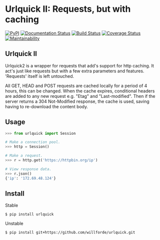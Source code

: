 Urlquick II: Requests, but with caching
=======================================

[![PyPI](https://img.shields.io/pypi/v/urlquick)](https://pypi.org/project/urlquick/)
[![Documentation Status](https://readthedocs.org/projects/urlquick/badge/?version=stable)](https://urlquick.readthedocs.io/en/stable/?badge=stable)
[![Build Status](https://www.travis-ci.com/willforde/urlquick.svg?branch=master)](https://www.travis-ci.com/willforde/urlquick)
[![Coverage Status](https://coveralls.io/repos/github/willforde/urlquick/badge.svg?branch=master)](https://coveralls.io/github/willforde/urlquick?branch=master)
[![Maintainability](https://api.codeclimate.com/v1/badges/4f622589a4b8e24ac996/maintainability)](https://codeclimate.com/github/willforde/urlquick/maintainability)


Urlquick II
-----------
Urlquick2 is a wrapper for requests that add's support for http caching.
It act's just like requests but with a few extra parameters and features.
'Requests' itself is left untouched.

All GET, HEAD and POST requests are cached locally for a period of 4 hours, this can be changed. When the cache expires,
conditional headers are added to any new request e.g. "Etag" and "Last-modified". Then if the server
returns a 304 Not-Modified response, the cache is used, saving having to re-download the content body.


Usage
-----

```python
>>> from urlquick import Session

# Make a connection pool.
>>> http = Session()

# Make a request.
>>> r = http.get('https://httpbin.org/ip')

# View response data.
>>> r.json()
{'ip': '172.69.48.124'}
```


Install
-------
Stable
```console
$ pip install urlquick
```

Unstable
```console
$ pip install git+https://github.com/willforde/urlquick.git
```
